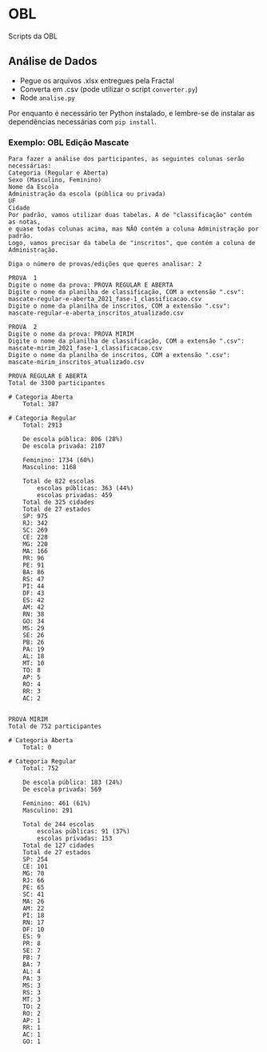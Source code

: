 # OBL
Scripts da OBL

## Análise de Dados

- Pegue os arquivos .xlsx entregues pela Fractal
- Converta em .csv (pode utilizar o script `converter.py`)
- Rode `analise.py`

Por enquanto é necessário ter Python instalado, e lembre-se de instalar as dependências necessárias com `pip install`.

### Exemplo: OBL Edição Mascate

    Para fazer a análise dos participantes, as seguintes colunas serão necessárias:
    Categoria (Regular e Aberta)
    Sexo (Masculino, Feminino)
    Nome da Escola
    Administração da escola (pública ou privada)
    UF
    Cidade
    Por padrão, vamos utilizar duas tabelas. A de "classificação" contém as notas,
    e quase todas colunas acima, mas NÃO contém a coluna Administração por padrão.
    Logo, vamos precisar da tabela de "inscritos", que contém a coluna de Administração.

    Diga o número de provas/edições que queres analisar: 2

    PROVA  1
    Digite o nome da prova: PROVA REGULAR E ABERTA
    Digite o nome da planilha de classificação, COM a extensão ".csv": mascate-regular-e-aberta_2021_fase-1_classificacao.csv
    Digite o nome da planilha de inscritos, COM a extensão ".csv": mascate-regular-e-aberta_inscritos_atualizado.csv

    PROVA  2
    Digite o nome da prova: PROVA MIRIM
    Digite o nome da planilha de classificação, COM a extensão ".csv": mascate-mirim_2021_fase-1_classificacao.csv
    Digite o nome da planilha de inscritos, COM a extensão ".csv": mascate-mirim_inscritos_atualizado.csv

    PROVA REGULAR E ABERTA
    Total de 3300 participantes

    # Categoria Aberta
        Total: 387

    # Categoria Regular
        Total: 2913

        De escola pública: 806 (28%)
        De escola privada: 2107

        Feminino: 1734 (60%)
        Masculino: 1168

        Total de 822 escolas
            escolas públicas: 363 (44%)
            escolas privadas: 459
        Total de 325 cidades
        Total de 27 estados
        SP: 975
        RJ: 342
        SC: 269
        CE: 228
        MG: 220
        MA: 166
        PR: 96
        PE: 91
        BA: 86
        RS: 47
        PI: 44
        DF: 43
        ES: 42
        AM: 42
        RN: 38
        GO: 34
        MS: 29
        SE: 26
        PB: 26
        PA: 19
        AL: 18
        MT: 10
        TO: 8
        AP: 5
        RO: 4
        RR: 3
        AC: 2


    PROVA MIRIM
    Total de 752 participantes

    # Categoria Aberta
        Total: 0

    # Categoria Regular
        Total: 752

        De escola pública: 183 (24%)
        De escola privada: 569

        Feminino: 461 (61%)
        Masculino: 291

        Total de 244 escolas
            escolas públicas: 91 (37%)
            escolas privadas: 153
        Total de 127 cidades
        Total de 27 estados
        SP: 254
        CE: 101
        MG: 70
        RJ: 66
        PE: 65
        SC: 41
        MA: 26
        AM: 22
        PI: 18
        RN: 17
        DF: 10
        ES: 9
        PR: 8
        SE: 7
        PB: 7
        BA: 7
        AL: 4
        PA: 3
        MS: 3
        RS: 3
        MT: 3
        TO: 2
        RO: 2
        AP: 1
        RR: 1
        AC: 1
        GO: 1
